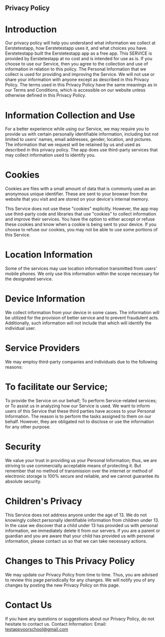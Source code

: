 ## Privacy Policy
# Introduction
Our privacy policy will help you understand what information we collect at Eerstetestapp, how Eerstetestapp uses it, and what choices you have. Eerstetestapp built the Eerstetestapp app as a free app. This SERVICE is provided by Eerstetestapp at no cost and is intended for use as is. If you choose to use our Service, then you agree to the collection and use of information in relation to this policy. The Personal Information that we collect is used for providing and improving the Service. We will not use or share your information with anyone except as described in this Privacy Policy.
The terms used in this Privacy Policy have the same meanings as in our Terms and Conditions, which is accessible on our website unless otherwise defined in this Privacy Policy.

# Information Collection and Use
For a better experience while using our Service, we may require you to provide us with certain personally identifiable information, including but not limited to users' names, email addresses, gender, location, and pictures. The information that we request will be retained by us and used as described in this privacy policy.
The app does use third-party services that may collect information used to identify you.

# Cookies
Cookies are files with a small amount of data that is commonly used as an anonymous unique identifier. These are sent to your browser from the website that you visit and are stored on your device's internal memory.

This Service does not use these "cookies" explicitly. However, the app may use third-party code and libraries that use "cookies" to collect information and improve their services. You have the option to either accept or refuse these cookies and know when a cookie is being sent to your device. If you choose to refuse our cookies, you may not be able to use some portions of this Service.

# Location Information
Some of the services may use location information transmitted from users' mobile phones. We only use this information within the scope necessary for the designated service.

# Device Information
We collect information from your device in some cases. The information will be utilized for the provision of better service and to prevent fraudulent acts. Additionally, such information will not include that which will identify the individual user.

# Service Providers
We may employ third-party companies and individuals due to the following reasons:

# To facilitate our Service;
To provide the Service on our behalf;
To perform Service-related services; or
To assist us in analyzing how our Service is used.
We want to inform users of this Service that these third parties have access to your Personal Information. The reason is to perform the tasks assigned to them on our behalf. However, they are obligated not to disclose or use the information for any other purpose.

# Security
We value your trust in providing us your Personal Information; thus, we are striving to use commercially acceptable means of protecting it. But remember that no method of transmission over the internet or method of electronic storage is 100% secure and reliable, and we cannot guarantee its absolute security.

# Children's Privacy
This Service does not address anyone under the age of 13. We do not knowingly collect personally identifiable information from children under 13. In the case we discover that a child under 13 has provided us with personal information, we immediately delete it from our servers. If you are a parent or guardian and you are aware that your child has provided us with personal information, please contact us so that we can take necessary actions.

# Changes to This Privacy Policy
We may update our Privacy Policy from time to time. Thus, you are advised to review this page periodically for any changes. We will notify you of any changes by posting the new Privacy Policy on this page.

# Contact Us
If you have any questions or suggestions about our Privacy Policy, do not hesitate to contact us.
Contact Information:
Email: testappvoorschool@gmail.com
